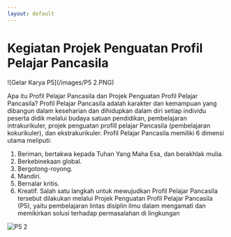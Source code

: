 ```yaml
---
layout: default
---
```


# Kegiatan Projek Penguatan Profil Pelajar Pancasila
![Gelar Karya P5](/images/P5 2.PNG)

Apa itu Profil Pelajar Pancasila dan Projek Penguatan Profil Pelajar Pancasila?
Profil Pelajar Pancasila adalah karakter dan kemampuan yang dibangun dalam keseharian dan dihidupkan dalam diri setiap individu peserta didik melalui budaya satuan pendidikan, pembelajaran intrakurikuler, projek penguatan profill pelajar Pancasila (pembelajaran kokurikuler), dan ekstrakurikuler.
Profil Pelajar Pancasila memiliki 6 dimensi utama meliputi:
1.	Beriman, bertakwa kepada Tuhan Yang Maha Esa, dan berakhlak mulia.
2.	Berkebinekaan global.
3.	Bergotong-royong.
4.	Mandiri.
5.	Bernalar kritis.
6.	Kreatif. 
Salah satu langkah untuk mewujudkan Profil Pelajar Pancasila tersebut dilakukan melalui Projek Penguatan Profil Pelajar Pancasila (P5), yaitu pembelajaran lintas disiplin ilmu dalam mengamati dan memikirkan solusi terhadap permasalahan di lingkungan 

![P5 2](https://github.com/yokowasis/website-smkprimawisata.sch.id/assets/140308339/7a7995d6-cfdc-4fcb-a723-844f9bdb9cd5)










